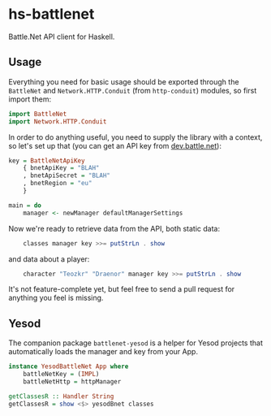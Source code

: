 hs-battlenet
============

Battle.Net API client for Haskell.

Usage
-----

Everything you need for basic usage should be exported through the `BattleNet` and `Network.HTTP.Conduit` (from `http-conduit`) modules, so first import them:

```haskell
import BattleNet
import Network.HTTP.Conduit
```

In order to do anything useful, you need to supply the library with a context, so let's set up that (you can get an API key from [dev.battle.net](https://dev.battle.net/apps/myapps)):

```haskell
key = BattleNetApiKey
    { bnetApiKey = "BLAH"
    , bnetApiSecret = "BLAH"
    , bnetRegion = "eu"
    }

main = do
    manager <- newManager defaultManagerSettings
```

Now we're ready to retrieve data from the API, both static data:

```haskell
    classes manager key >>= putStrLn . show
```

and data about a player:

```haskell
    character "Teozkr" "Draenor" manager key >>= putStrLn . show
```

It's not feature-complete yet, but feel free to send a pull request for anything you feel is missing.

Yesod
-----

The companion package `battlenet-yesod` is a helper for Yesod projects that automatically loads the manager and key from your App.

```haskell
instance YesodBattleNet App where
    battleNetKey = (IMPL)
    battleNetHttp = httpManager

getClassesR :: Handler String
getClassesR = show <$> yesodBnet classes
```
